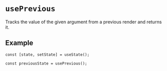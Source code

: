 # `usePrevious`

Tracks the value of the given argument from a previous render and returns it.

## Example

```tsx
const [state, setState] = useState();

const previousState = usePrevious();
```
